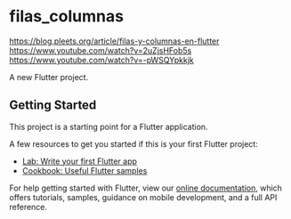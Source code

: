 # filas_columnas

https://blog.pleets.org/article/filas-y-columnas-en-flutter
https://www.youtube.com/watch?v=2uZjsHFob5s
https://www.youtube.com/watch?v=-pWSQYpkkjk

A new Flutter project.

## Getting Started

This project is a starting point for a Flutter application.

A few resources to get you started if this is your first Flutter project:

- [Lab: Write your first Flutter app](https://flutter.dev/docs/get-started/codelab)
- [Cookbook: Useful Flutter samples](https://flutter.dev/docs/cookbook)

For help getting started with Flutter, view our
[online documentation](https://flutter.dev/docs), which offers tutorials,
samples, guidance on mobile development, and a full API reference.
